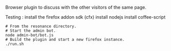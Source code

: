Browser plugin to discuss with the other visitors of the same page.


Testing :
    install the firefox addon sdk (cfx)
    install nodejs
    install coffee-script

    # From the resonance directory.
    # Start the admin bot.
    node admin-bot/bot.js
    # Build the plugin and start a new firefox instance.
    ./run.sh
    

